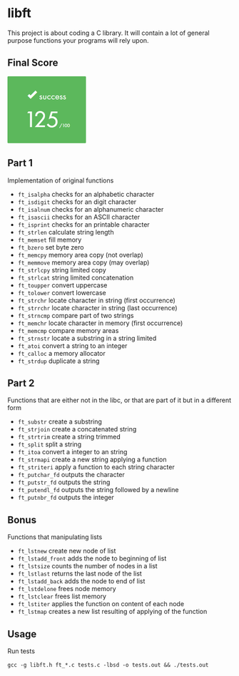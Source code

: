 # libft
This project is about coding a C library.
It will contain a lot of general purpose functions your programs will rely upon.

## Final Score

<img height=150px src=https://github.com/erick-medeiros/guide42/blob/main/grade/grade_125_100.png alt="eandre-f score"/>

## Part 1

Implementation of original functions

- `ft_isalpha` checks for an alphabetic character
- `ft_isdigit` checks for an digit character
- `ft_isalnum` checks for an alphanumeric character
- `ft_isascii` checks for an ASCII character
- `ft_isprint` checks for an printable character
- `ft_strlen` calculate string length
- `ft_memset` fill memory
- `ft_bzero` set byte zero
- `ft_memcpy` memory area copy (not overlap)
- `ft_memmove` memory area copy (may overlap)
- `ft_strlcpy` string limited copy
- `ft_strlcat` string limited concatenation
- `ft_toupper` convert uppercase
- `ft_tolower` convert lowercase
- `ft_strchr` locate character in string (first occurrence)
- `ft_strrchr` locate character in string (last occurrence)
- `ft_strncmp` compare part of two strings
- `ft_memchr` locate character in memory (first occurrence)
- `ft_memcmp` compare memory areas
- `ft_strnstr` locate a substring in a string limited
- `ft_atoi` convert a string to an integer
- `ft_calloc` a memory allocator
- `ft_strdup` duplicate a string

## Part 2

Functions that are either not in the libc, or that are part of it but in a different form

- `ft_substr` create a substring
- `ft_strjoin` create a concatenated string
- `ft_strtrim` create a string trimmed
- `ft_split` split a string
- `ft_itoa` convert a integer to an string
- `ft_strmapi` create a new string applying a function
- `ft_striteri` apply a function to each string character
- `ft_putchar_fd` outputs the character
- `ft_putstr_fd` outputs the string
- `ft_putendl_fd` outputs the string followed by a newline
- `ft_putnbr_fd` outputs the integer

## Bonus

Functions that manipulating lists
- `ft_lstnew` create new node of list
- `ft_lstadd_front` adds the node to beginning of list
- `ft_lstsize` counts the number of nodes in a list
- `ft_lstlast` returns the last node of the list
- `ft_lstadd_back` adds the node to end of list
- `ft_lstdelone` frees node memory
- `ft_lstclear` frees list memory
- `ft_lstiter` applies the function on content of each node
- `ft_lstmap` creates a new list resulting of applying of the function

## Usage

Run tests
```
gcc -g libft.h ft_*.c tests.c -lbsd -o tests.out && ./tests.out
```
